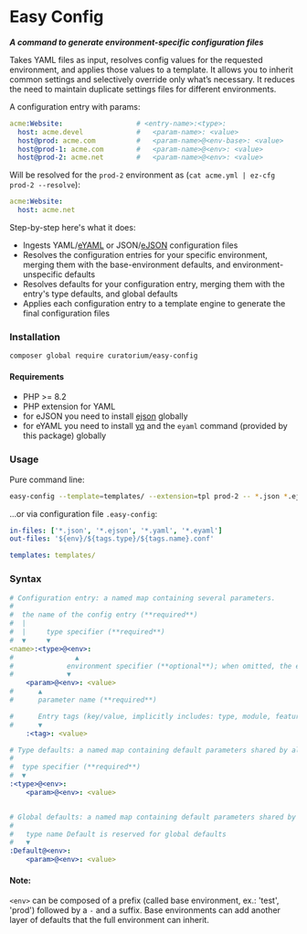 # **Easy Config**
***A command to generate environment-specific configuration files***

Takes YAML files as input, resolves config values for the requested environment, and applies those values to a template.
It allows you to inherit common settings and selectively override only what’s necessary.
It reduces the need to maintain duplicate settings files for different environments.

A configuration entry with params:
```yaml
acme:Website:                  # <entry-name>:<type>:
  host: acme.devel             #   <param-name>: <value>
  host@prod: acme.com          #   <param-name>@<env-base>: <value>
  host@prod-1: acme.com        #   <param-name>@<env>: <value>
  host@prod-2: acme.net        #   <param-name>@<env>: <value>
```

Will be resolved for the `prod-2` environment as (`cat acme.yml | ez-cfg prod-2 --resolve`):
```yaml
acme:Website:
  host: acme.net
```

Step-by-step here's what it does:
- Ingests YAML/[eYAML](# "Just eJSON converted to YAML") or JSON/[eJSON](https://github.com/Shopify/ejson) configuration files
- Resolves the configuration entries for your specific environment, merging them with the base-environment defaults, and environment-unspecific defaults
- Resolves defaults for your configuration entry, merging them with the entry's type defaults, and global defaults
- Applies each configuration entry to a template engine to generate the final configuration files


### Installation

```bash
composer global require curatorium/easy-config
```

#### Requirements
- PHP >= 8.2
- PHP extension for YAML
- for eJSON you need to install [ejson](https://github.com/Shopify/ejson) globally
- for eYAML you need to install [yq](https://github.com/mikefarah/yq) and the `eyaml` command (provided by this package) globally

### Usage
Pure command line:
```bash
easy-config --template=templates/ --extension=tpl prod-2 -- *.json *.ejson *.yaml *.eyaml
```
...or via configuration file `.easy-config`:
```yaml
in-files: ['*.json', '*.ejson', '*.yaml', '*.eyaml']
out-files: '${env}/${tags.type}/${tags.name}.conf'

templates: templates/
```

### Syntax
```yaml
# Configuration entry: a named map containing several parameters.
#
#  the name of the config entry (**required**)
#  |
#  |     type specifier (**required**)
#  ▼     ▼
<name>:<type>@<env>:
#               ▲
#             environment specifier (**optional**); when omitted, the entry/param, will apply to all environments;
#             ▼
    <param>@<env>: <value>
#      ▲
#      parameter name (**required**)

#      Entry tags (key/value, implicitly includes: type, module, feature, name, fullname, ext)
#      ▼
    :<tag>: <value>

# Type defaults: a named map containing default parameters shared by all entries of that type.
#
#  type specifier (**required**)
#  ▼
:<type>@<env>:
    <param>@<env>: <value>


# Global defaults: a named map containing default parameters shared by all entries.
#
#   type name Default is reserved for global defaults
#   ▼
:Default@<env>:
    <param>@<env>: <value>
```

#### Note:
`<env>` can be composed of a prefix (called base environment, ex.: 'test', 'prod') followed by a `-` and a suffix.
Base environments can add another layer of defaults that the full environment can inherit.
